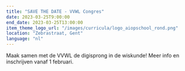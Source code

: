 ```yaml
---
title: "SAVE THE DATE - VVWL Congres"
date: 2023-03-25T9:00:00
end_date: 2023-03-25T13:00:00
item_theme_logo_url: "/images/curricula/logo_aiopschool_rond.png"
location: "Zebrastraat, Gent"
language: "nl"
---
```


Maak samen met de VVWL de digisprong in de wiskunde!
Meer info en inschrijven vanaf 1 februari.

